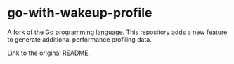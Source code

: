 # go-with-wakeup-profile
A fork of [the Go programming language](https://github.com/golang/go). This repository adds a new feature to generate additional performance profiling data.

Link to the original [README](README-ORIGINAL.md).
